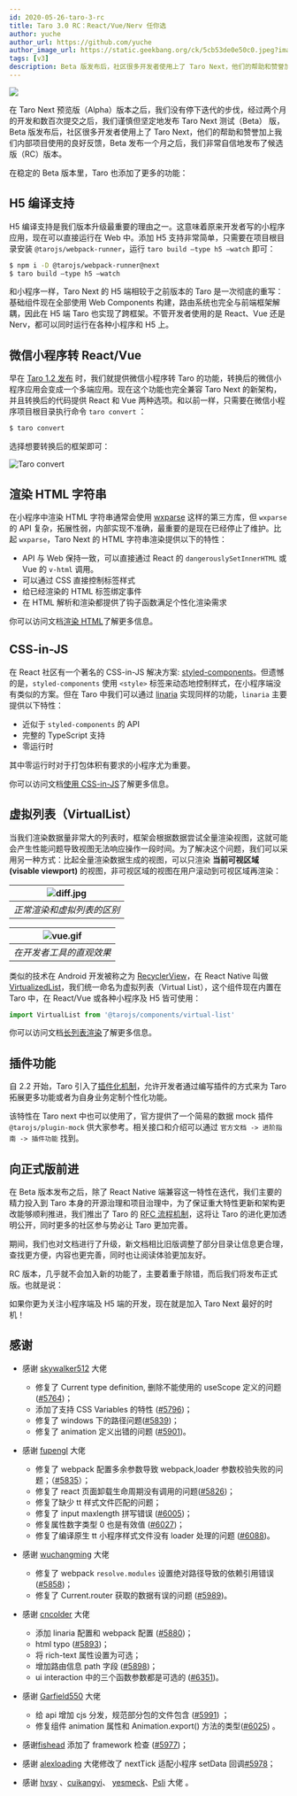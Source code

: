 ```yaml
---
id: 2020-05-26-taro-3-rc
title: Taro 3.0 RC：React/Vue/Nerv 任你选
author: yuche
author_url: https://github.com/yuche
author_image_url: https://static.geekbang.org/ck/5cb53de0e50c0.jpeg?imageView2/0/w/800
tags: [v3]
description: Beta 版发布后，社区很多开发者使用上了 Taro Next，他们的帮助和赞誉加上我们内部项目使用的良好反馈，Beta 发布一个月之后，我们非常自信地发布了候选版（RC）版本。
---
```


![](https://img13.360buyimg.com/ling/jfs/t1/131780/5/388/2331933/5ecce529E0df55626/0514d956b8866772.png)

在 Taro Next 预览版（Alpha）版本之后，我们没有停下迭代的步伐，经过两个月的开发和数百次提交之后，我们谨慎但坚定地发布 Taro Next 测试（Beta） 版，Beta 版发布后，社区很多开发者使用上了 Taro Next，他们的帮助和赞誉加上我们内部项目使用的良好反馈，Beta 发布一个月之后，我们非常自信地发布了候选版（RC）版本。

<!--truncate-->

在稳定的 Beta 版本里，Taro 也添加了更多的功能：

## H5 编译支持

H5 编译支持是我们版本升级最重要的理由之一。这意味着原来开发者写的小程序应用，现在可以直接运行在 Web 中。添加 H5 支持非常简单，只需要在项目根目录安装 `@tarojs/webpack-runner`，运行 `taro build —type h5 —watch` 即可：

```bash
$ npm i -D @tarojs/webpack-runner@next
$ taro build —type h5 —watch
```

和小程序一样，Taro Next 的 H5 端相较于之前版本的 Taro 是一次彻底的重写：基础组件现在全部使用 Web Components 构建，路由系统也完全与前端框架解耦，因此在 H5 端 Taro 也实现了跨框架。不管开发者使用的是 React、Vue 还是 Nerv，都可以同时运行在各种小程序和 H5 上。

## 微信小程序转 React/Vue

早在 [Taro 1.2 发布](https://aotu.io/notes/2018/12/17/taro-1-2/ "Taro 1.2 发布") 时，我们就提供微信小程序转 Taro 的功能，转换后的微信小程序应用会变成一个多端应用。现在这个功能也完全兼容 Taro Next 的新架构，并且转换后的代码提供 React 和 Vue 两种选项。和以前一样，只需要在微信小程序项目根目录执行命令 `taro convert` ：

```bash
$ taro convert
```

选择想要转换后的框架即可：

![Taro convert](https://img12.360buyimg.com/ling/jfs/t1/128590/20/3003/95813/5eccdc3bE034c85c4/1f66df49f1608b0b.png)

## 渲染 HTML 字符串

在小程序中渲染 HTML 字符串通常会使用 [wxparse](https://github.com/icindy/wxParse "wxparse") 这样的第三方库，但 `wxparse` 的 API 复杂，拓展性弱，内部实现不准确，最重要的是现在已经停止了维护。比起 `wxparse`，Taro Next 的 HTML 字符串渲染提供以下的特性：

- API 与 Web 保持一致，可以直接通过 React 的 `dangerouslySetInnerHTML` 或 Vue 的 `v-html` 调用。
- 可以通过 CSS 直接控制标签样式
- 给已经渲染的 HTML 标签绑定事件
- 在 HTML 解析和渲染都提供了钩子函数满足个性化渲染需求

你可以访问文档[渲染 HTML](https://docs.taro.zone/taro/docs/html.html "渲染 HTML")了解更多信息。

## CSS-in-JS

在 React 社区有一个著名的 CSS-in-JS 解决方案: [styled-components](https://github.com/styled-components/styled-components "styled-components")。但遗憾的是，`styled-components` 使用 `<style>` 标签来动态地控制样式，在小程序端没有类似的方案。但在 Taro 中我们可以通过 [linaria](https://github.com/callstack/linaria "linaria") 实现同样的功能，`linaria` 主要提供以下特性：

- 近似于 `styled-components` 的 API
- 完整的 TypeScript 支持
- 零运行时

其中零运行时对于打包体积有要求的小程序尤为重要。

你可以访问文档[使用 CSS-in-JS](https://docs.taro.zone/taro/docs/css-in-js.html "使用 CSS-in-JS")了解更多信息。

## 虚拟列表（VirtualList）

当我们渲染数据量非常大的列表时，框架会根据数据尝试全量渲染视图，这就可能会产生性能问题导致视图无法响应操作一段时间。为了解决这个问题，我们可以采用另一种方式：比起全量渲染数据生成的视图，可以只渲染 **当前可视区域(visable viewport)** 的视图，非可视区域的视图在用户滚动到可视区域再渲染：

| ![diff.jpg](https://storage.jd.com/taro-resource/difference-in-scrolling.jpg) |
| :---------------------------------------------------------------------------: |
|                          _正常渲染和虚拟列表的区别_                           |

| ![vue.gif](https://storage.jd.com/taro-resource/vue.gif) |
| :------------------------------------------------------: |
|                 _在开发者工具的直观效果_                 |

类似的技术在 Android 开发被称之为 [RecyclerView](https://developer.android.com/reference/android/support/v7/widget/RecyclerView "RecyclerView")，在 React Native 叫做 [VirtualizedList](https://reactnative.dev/docs/virtualizedlist "VirtualizedList")，我们统一命名为虚拟列表（Virtual List），这个组件现在内置在 Taro 中，在 React/Vue 或各种小程序及 H5 皆可使用：

```js
import VirtualList from '@tarojs/components/virtual-list'
```

你可以访问文档[长列表渲染](https://docs.taro.zone/taro/docs/virtual-list.html "长列表渲染")了解更多信息。

## 插件功能

自 2.2 开始，Taro 引入了[插件化机制](https://nervjs.github.io/taro/docs/plugin/)，允许开发者通过编写插件的方式来为 Taro 拓展更多功能或者为自身业务定制个性化功能。

该特性在 Taro next 中也可以使用了，官方提供了一个简易的数据 mock 插件 `@tarojs/plugin-mock` 供大家参考。相关接口和介绍可以通过 `官方文档 -> 进阶指南 -> 插件功能` 找到。 

## 向正式版前进

在 Beta 版本发布之后，除了 React Native 端兼容这一特性在迭代，我们主要的精力投入到 Taro 本身的开源治理和项目治理中，为了保证重大特性更新和架构更改能够顺利推进，我们推出了 Taro 的 [RFC 流程机制](https://github.com/NervJS/taro-rfcs "RFC 流程机制")，这将让 Taro 的进化更加透明公开，同时更多的社区参与势必让 Taro 更加完善。

期间，我们也对文档进行了升级，新文档相比旧版调整了部分目录让信息更合理，查找更方便，内容也更完善，同时也让阅读体验更加友好。

RC 版本，几乎就不会加入新的功能了，主要着重于除错，而后我们将发布正式版。也就是说：

如果你更为关注小程序端及 H5 端的开发，现在就是加入 Taro Next 最好的时机！

## 感谢

- 感谢 [skywalker512](https://github.com/skywalker512) 大佬
  - 修复了 Current type definition, 删除不能使用的 useScope 定义的问题([#5764](https://github.com/NervJS/taro/pull/5764))；
  - 添加了支持 CSS Variables 的特性 ([#5796](https://github.com/NervJS/taro/pull/5796))；
  - 修复了 windows 下的路径问题([#5839](https://github.com/NervJS/taro/pull/5839))；
  - 修复了 animation 定义出错的问题 ([#5901](https://github.com/NervJS/taro/pull/5901))。
- 感谢 [fupengl](https://github.com/fupengl) 大佬
  - 修复了 webpack 配置多余参数导致 webpack,loader 参数校验失败的问题；（[#5835](https://github.com/NervJS/taro/pull/5835)）；
  - 修复了 react 页面卸载生命周期没有调用的问题([#5826](https://github.com/NervJS/taro/pull/5826))；
  - 修复了缺少 tt 样式文件匹配的问题；
  - 修复了 input maxlength 拼写错误 ([#6005](https://github.com/NervJS/taro/pull/6005))；
  - 修复属性数字类型 0 也是有效值 ([#6027](https://github.com/NervJS/taro/pull/6027))；
  - 修复了编译原生 tt 小程序样式文件没有 loader 处理的问题 ([#6088](https://github.com/NervJS/taro/pull/6088))。
- 感谢 [wuchangming](https://github.com/wuchangming) 大佬

  - 修复了 webpack `resolve.modules` 设置绝对路径导致的依赖引用错误 ([#5858](https://github.com/NervJS/taro/pull/5858))；
  - 修复了 Current.router 获取的数据有误的问题 ([#5989](https://github.com/NervJS/taro/pull/5889))。

- 感谢 [cncolder](https://github.com/cncolder) 大佬
  - 添加 linaria 配置和 webpack 配置 ([#5880](https://github.com/NervJS/taro/pull/5880))；
  - html typo ([#5893](https://github.com/NervJS/taro/pull/5893))；
  - 将 rich-text 属性设置为可选；
  - 增加路由信息 path 字段 ([#5898](https://github.com/NervJS/taro/pull/5898))；
  - ui interaction 中的三个函数参数都是可选的 ([#6351](https://github.com/NervJS/taro/pull/6351))。
- 感谢 [Garfield550](https://github.com/Garfield550) 大佬
  - 给 api 增加 cjs 分发，规范部分包的文件包含 ([#5991](https://github.com/NervJS/taro/pull/5991)) ；
  - 修复组件 animation 属性和 Animation.export() 方法的类型([#6025](https://github.com/NervJS/taro/pull/6025)) 。
- 感谢[fishead](https://github.com/fishead) 添加了 framework 检查 ([#5977](https://github.com/NervJS/taro/pull/5977))；
- 感谢 [alexloading](https://github.com/alexloading) 大佬修改了 nextTick 适配小程序 setData 回调[#5978](https://github.com/NervJS/taro/pull/5978)；
- 感谢 [hvsy](https://github.com/hvsy) 、[cuikangyi](https://github.com/cuikangyi)、 [yesmeck](https://github.com/yesmeck)、[Psli](https://github.com/Psli) 大佬 。
